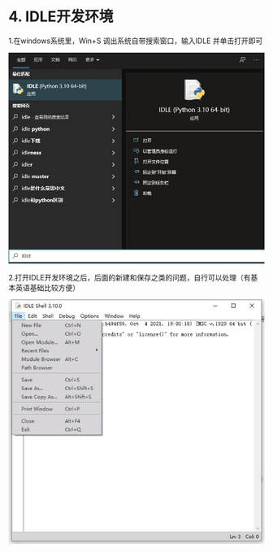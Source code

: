 # 4. IDLE开发环境

1.在windows系统里，Win+S 调出系统自带搜索窗口，输入IDLE 并单击打开即可

![调出IDLE.jpg](https://github.com/as7er/Python-Study-Notes/blob/main/images/%E8%B0%83%E5%87%BAIDLE.jpg)

2.打开IDLE开发环境之后，后面的新建和保存之类的问题，自行可以处理（有基本英语基础比较方便）

![IDLE界面.jpg](https://github.com/as7er/Python-Study-Notes/blob/main/images/IDLE%E7%95%8C%E9%9D%A2.jpg)
